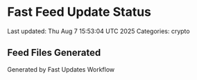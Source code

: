 # Fast Feed Update Status
Last updated: Thu Aug  7 15:53:04 UTC 2025
Categories: crypto

## Feed Files Generated

Generated by Fast Updates Workflow
